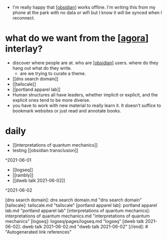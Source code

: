 - I'm really happy that [[obsidian]] works offline. I'm writing this from my phone at the park with no data or wifi but I know it will be synced when I reconnect. 

# what do we want from the [[agora]] interlay? 
- discover where people are at. who are [[obsidian]] users. where do they hang out what do they write. 
	- are we trying to curate a theme. 
- [[dns search domain]]
- [[tailscale]]
- [[portland apparel lab]]
- Human structures all have leaders, whether implicit or explicit, and the explicit ones tend to be more diverse.
- you have to work with new material to really learn it. It doesn’t suffice to bookmark websites or just read and annotate books.

# daily
- [[interpretations of quantum mechanics]] 
- testing [[obsidian transclusion]]

^2021-06-01

- [[logseq]]
- [[rambly]]
- [[dweb talk 2021-06-02]]

^2021-06-02

[//begin]: # "Autogenerated link references for markdown compatibility"
[obsidian]: obsidian.md "obsidian"
[agora]: agora.md "agora"
[obsidian]: obsidian.md "obsidian"
[dns search domain]: dns search domain.md "dns search domain"
[tailscale]: tailscale.md "tailscale"
[portland apparel lab]: portland apparel lab.md "portland apparel lab"
[interpretations of quantum mechanics]: interpretations of quantum mechanics.md "interpretations of quantum mechanics"
[logseq]: logseq/pages/logseq.md "logseq"
[dweb talk 2021-06-02]: dweb talk 2021-06-02.md "dweb talk 2021-06-02"
[//end]: # "Autogenerated link references"

